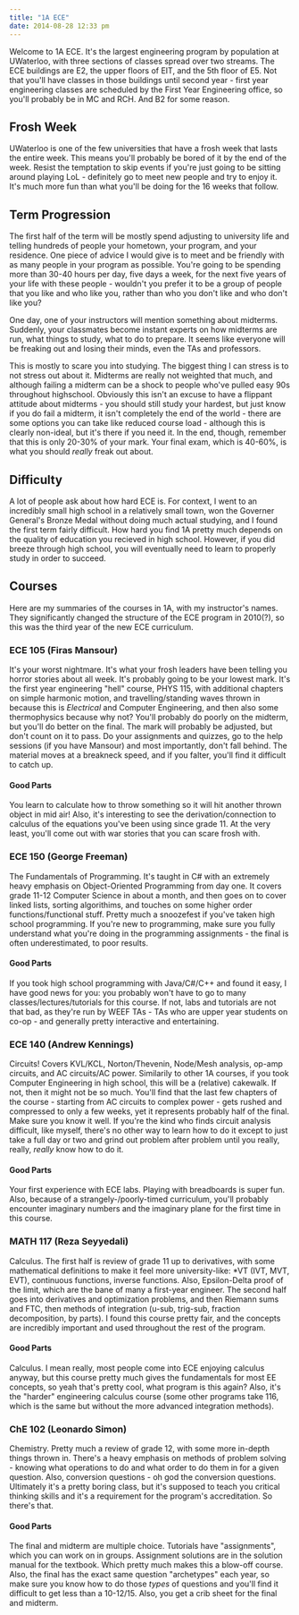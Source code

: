 ```yaml
---
title: "1A ECE"
date: 2014-08-28 12:33 pm
---
```

Welcome to 1A ECE. It's the largest engineering program by population at UWaterloo, with three sections of classes spread over two streams. The ECE buildings are E2, the upper floors of EIT, and the 5th floor of E5. Not that you'll have classes in those buildings until second year - first year engineering classes are scheduled by the First Year Engineering office, so you'll probably be in MC and RCH. And B2 for some reason.

## Frosh Week 

UWaterloo is one of the few universities that have a frosh week that lasts the entire week. This means you'll probably be bored of it by the end of the week. Resist the temptation to skip events if you're just going to be sitting around playing LoL - definitely go to meet new people and try to enjoy it. It's much more fun than what you'll be doing for the 16 weeks that follow.

## Term Progression

The first half of the term will be mostly spend adjusting to university life and telling hundreds of people your hometown, your program, and your residence. One piece of advice I would give is to meet and be friendly with as many people in your program as possible. You're going to be spending more than 30-40 hours per day, five days a week, for the next five years of your life with these people - wouldn't you prefer it to be a group of people that you like and who like you, rather than who you don't like and who don't like you?

One day, one of your instructors will mention something about midterms. Suddenly, your classmates become instant experts on how midterms are run, what things to study, what to do to prepare. It seems like everyone will be freaking out and losing their minds, even the TAs and professors.

This is mostly to scare you into studying. The biggest thing I can stress is to not stress out about it. Midterms are really not weighted that much, and although failing a midterm can be a shock to people who've pulled easy 90s throughout highschool. Obviously this isn't an excuse to have a flippant attitude about midterms - you should still study your hardest, but just know if you do fail a midterm, it isn't completely the end of the world - there are some options you can take like reduced course load - although this is clearly non-ideal, but it's there if you need it. In the end, though, remember that this is only 20-30% of your mark. Your final exam, which is 40-60%, is what you should *really* freak out about.

## Difficulty 

A lot of people ask about how hard ECE is. For context, I went to an incredibly small high school in a relatively small town, won the Governer General's Bronze Medal without doing much actual studying, and I found the first term fairly difficult. How hard you find 1A pretty much depends on the quality of education you recieved in high school. However, if you did breeze through high school, you will eventually need to learn to properly study in order to succeed.

## Courses

Here are my summaries of the courses in 1A, with my instructor's names. They significantly changed the structure of the ECE program in 2010(?), so this was the third year of the new ECE curriculum.

### ECE 105 (Firas Mansour)

It's your worst nightmare. It's what your frosh leaders have been telling you horror stories about all week. It's probably going to be your lowest mark. It's the first year engineering "hell" course, PHYS 115, with additional chapters on simple harmonic motion, and travelling/standing waves thrown in because this is *Electrical* and Computer Engineering, and then also some thermophysics because why not? You'll probably do poorly on the midterm, but you'll do better on the final. The mark will probably be adjusted, but don't count on it to pass. Do your assignments and quizzes, go to the help sessions (if you have Mansour) and most importantly, don't fall behind. The material moves at a breakneck speed, and if you falter, you'll find it difficult to catch up.

#### Good Parts

You learn to calculate how to throw something so it will hit another thrown object in mid air! Also, it's interesting to see the derivation/connection to calculus of the equations you've been using since grade 11. At the very least, you'll come out with war stories that you can scare frosh with.

### ECE 150 (George Freeman)

The Fundamentals of Programming. It's taught in C# with an extremely heavy emphasis on Object-Oriented Programming from day one. It covers grade 11-12 Computer Science in about a month, and then goes on to cover linked lists, sorting algorithims, and touches on some higher order functions/functional stuff. Pretty much a snoozefest if you've taken high school programming. If you're new to programming, make sure you fully understand what you're doing in the programming assignments - the final is often underestimated, to poor results. 

#### Good Parts

If you took high school programming with Java/C#/C++ and found it easy, I have good news for you: you probably won't have to go to many classes/lectures/tutorials for this course. If not, labs and tutorials are not that bad, as they're run by WEEF TAs - TAs who are upper year students on co-op - and generally pretty interactive and entertaining.

### ECE 140 (Andrew Kennings)

Circuits! Covers KVL/KCL, Norton/Thevenin, Node/Mesh analysis, op-amp circuits, and AC circuits/AC power. Similarily to other 1A courses, if you took Computer Engineering in high school, this will be a (relative) cakewalk. If not, then it might not be so much. You'll find that the last few chapters of the course - starting from AC circuits to complex power - gets rushed and compressed to only a few weeks, yet it represents probably half of the final. Make sure you know it well. If you're the kind who finds circuit analysis difficult, like myself, there's no other way to learn how to do it except to just take a full day or two and grind out problem after problem until you really, really, *really* know how to do it. 

#### Good Parts

Your first experience with ECE labs. Playing with breadboards is super fun. Also, because of a strangely-/poorly-timed curriculum, you'll probably encounter imaginary numbers and the imaginary plane for the first time in this course. 

### MATH 117 (Reza Seyyedali)

Calculus. The first half is review of grade 11 up to derivatives, with some mathematical definitions to make it feel more university-like: *VT (IVT, MVT, EVT), continuous functions, inverse functions. Also, Epsilon-Delta proof of the limit, which are the bane of many a first-year engineer. The second half goes into derivatives and optimization problems, and then Riemann sums and FTC, then methods of integration (u-sub, trig-sub, fraction decomposition, by parts). I found this course pretty fair, and the concepts are incredibly important and used throughout the rest of the program.

#### Good Parts

Calculus. I mean really, most people come into ECE enjoying calculus anyway, but this course pretty much gives the fundamentals for most EE concepts, so yeah that's pretty cool, what program is this again? Also, it's the "harder" engineering calculus course (some other programs take 116, which is the same but without the more advanced integration methods).

### ChE 102 (Leonardo Simon)

Chemistry. Pretty much a review of grade 12, with some more in-depth things thrown in. There's a heavy emphasis on methods of problem solving - knowing what operations to do and what order to do them in for a given question. Also, conversion questions - oh god the conversion questions. Ultimately it's a pretty boring class, but it's supposed to teach you critical thinking skills and it's a requirement for the program's accreditation. So there's that.

#### Good Parts

The final and midterm are multiple choice. Tutorials have "assignments", which you can work on in groups. Assignment solutions are in the solution manual for the textbook. Which pretty much makes this a blow-off course. Also, the final has the exact same question "archetypes" each year, so make sure you know how to do those *types* of questions and you'll find it difficult to get less than a 10-12/15. Also, you get a crib sheet for the final and midterm.

